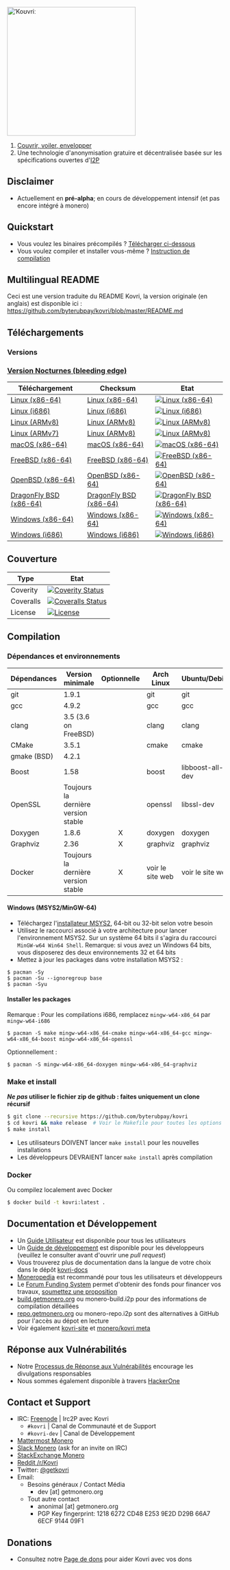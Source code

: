 [<img width="300" src="https://static.getmonero.org/images/kovri/logo.png" alt="ˈKoʊvriː" />](https://github.com/byterubpay/kovri)

1. [Couvrir, voiler, envelopper](https://fr.wikipedia.org/wiki/Esperanto)
2. Une technologie d'anonymisation gratuire et décentralisée basée sur les spécifications ouvertes d'[I2P](https://getmonero.org/resources/moneropedia/i2p.html)

## Disclaimer
- Actuellement en **pré-alpha**; en cours de développement intensif (et pas encore intégré à monero)

## Quickstart

- Vous voulez les binaires précompilés ? [Télécharger ci-dessous](#telechargements)
- Vous voulez compiler et installer vous-même ? [Instruction de compilation](#compilation)

## Multilingual README
Ceci est une version traduite du README Kovri, la version originale (en anglais) est disponible ici : https://github.com/byterubpay/kovri/blob/master/README.md

## Téléchargements

### Versions

### [Version Nocturnes (bleeding edge)](https://build.getmonero.org/waterfall)

| Téléchargement | Checksum | Etat |
| -------- | -------- | ------ |
| [Linux (x86-64)](https://build.getmonero.org/downloads/kovri-latest-linux-amd64.tar.bz2) | [Linux (x86-64)](https://build.getmonero.org/downloads/kovri-latest-linux-amd64.tar.bz2.sha256sum.txt) | [![Linux (x86-64)](https://build.getmonero.org/png?builder=kovri-static-ubuntu-amd64)](https://build.getmonero.org/builders/kovri-static-ubuntu-amd64) |
| [Linux (i686)](https://build.getmonero.org/downloads/kovri-latest-linux-i686.tar.bz2) | [Linux (i686)](https://build.getmonero.org/downloads/kovri-latest-linux-i686.tar.bz2.sha256sum.txt) | [![Linux (i686)](https://build.getmonero.org/png?builder=kovri-static-ubuntu-i686)](https://build.getmonero.org/builders/kovri-static-ubuntu-i686) |
| [Linux (ARMv8)](https://build.getmonero.org/downloads/kovri-latest-linux-armv8.tar.bz2) | [Linux (ARMv8)](https://build.getmonero.org/downloads/kovri-latest-linux-armv8.tar.bz2.sha256sum.txt) | [![Linux (ARMv8)](https://build.getmonero.org/png?builder=kovri-static-debian-arm8)](https://build.getmonero.org/builders/kovri-static-debian-arm8) |
| [Linux (ARMv7)](https://build.getmonero.org/downloads/kovri-latest-linux-armv7.tar.bz2) | [Linux (ARMv8)](https://build.getmonero.org/downloads/kovri-latest-linux-armv7.tar.bz2.sha256sum.txt) | [![Linux (ARMv8)](https://build.getmonero.org/png?builder=kovri-static-ubuntu-arm7)](https://build.getmonero.org/builders/kovri-static-ubuntu-) |
| [macOS (x86-64)](https://build.getmonero.org/downloads/kovri-latest-osx-10.13.tar.bz2) | [macOS (x86-64)](https://build.getmonero.org/downloads/kovri-latest-osx-10.13.tar.bz2.sha256sum.txt) | [![macOS (x86-64)](https://build.getmonero.org/png?builder=kovri-static-osx)](https://build.getmonero.org/builders/kovri-static-osx) |
| [FreeBSD (x86-64)](https://build.getmonero.org/downloads/kovri-latest-freebsd-amd64.tar.bz2) | [FreeBSD (x86-64)](https://build.getmonero.org/downloads/kovri-latest-freebsd-amd64.tar.bz2.sha256sum.txt) | [![FreeBSD (x86-64)](https://build.getmonero.org/png?builder=kovri-static-freebsd64)](https://build.getmonero.org/builders/kovri-static-freebsd64) |
| [OpenBSD (x86-64)](https://build.getmonero.org/downloads/kovri-latest-openbsd-amd64.tar.bz2) | [OpenBSD (x86-64)](https://build.getmonero.org/downloads/kovri-latest-openbsd-amd64.tar.bz2.sha256sum.txt) | [![OpenBSD (x86-64)](https://build.getmonero.org/png?builder=kovri-static-openbsd-amd64)](https://build.getmonero.org/builders/kovri-static-openbsd-amd64) |
| [DragonFly BSD (x86-64)](https://build.getmonero.org/downloads/kovri-latest-dragonflybsd-4.6.tar.bz2) | [DragonFly BSD (x86-64)](https://build.getmonero.org/downloads/kovri-latest-dragonflybsd-4.6.tar.bz2.sha256sum.txt) | [![DragonFly BSD (x86-64)](https://build.getmonero.org/png?builder=kovri-static-dragonflybsd-amd64)](https://build.getmonero.org/builders/kovri-static-dragonflybsd-amd64) |
| [Windows (x86-64)](https://build.getmonero.org/downloads/kovri-latest-win64.exe) | [Windows (x86-64)](https://build.getmonero.org/downloads/kovri-latest-win64.exe.sha256sum.txt) | [![Windows (x86-64)](https://build.getmonero.org/png?builder=kovri-static-win64)](https://build.getmonero.org/builders/kovri-static-win64) |
| [Windows (i686)](https://build.getmonero.org/downloads/kovri-latest-win32.exe) | [Windows (i686)](https://build.getmonero.org/downloads/kovri-latest-win32.exe.sha256sum.txt) | [![Windows (i686)](https://build.getmonero.org/png?builder=kovri-static-win32)](https://build.getmonero.org/builders/kovri-static-win32) |

## Couverture

| Type      | Etat |
|-----------|--------|
| Coverity  | [![Coverity Status](https://scan.coverity.com/projects/7621/badge.svg)](https://scan.coverity.com/projects/7621/)
| Coveralls | [![Coveralls Status](https://coveralls.io/repos/github/byterubpay/kovri/badge.svg?branch=master)](https://coveralls.io/github/byterubpay/kovri?branch=master)
| License   | [![License](https://img.shields.io/badge/license-BSD3-blue.svg)](https://opensource.org/licenses/BSD-3-Clause)

## Compilation

### Dépendances et environnements

| Dépendances         | Version minimale                    | Optionnelle | Arch Linux       | Ubuntu/Debian    | macOS (Homebrew) | FreeBSD          | OpenBSD          |
| ------------------- | ----------------------------------- |:-----------:| ---------------- | ---------------- | ---------------- | ---------------- | ---------------- |
| git                 | 1.9.1                               |             | git              | git              | git              | git              | git              |
| gcc                 | 4.9.2                               |             | gcc              | gcc              |                  |                  |                  |
| clang               | 3.5 (3.6 on FreeBSD)                |             | clang            | clang            | clang (Apple)    | clang36          | llvm             |
| CMake               | 3.5.1                               |             | cmake            | cmake            | cmake            | cmake            | cmake            |
| gmake (BSD)         | 4.2.1                               |             |                  |                  |                  | gmake            | gmake            |
| Boost               | 1.58                                |             | boost            | libboost-all-dev | boost            | boost-libs       | boost            |
| OpenSSL             | Toujours la dernière version stable |             | openssl          | libssl-dev       | openssl          | openssl          | openssl          |
| Doxygen             | 1.8.6                               |      X      | doxygen          | doxygen          | doxygen          | doxygen          | doxygen          |
| Graphviz            | 2.36                                |      X      | graphviz         | graphviz         | graphviz         | graphviz         | graphviz         |
| Docker              | Toujours la dernière version stable |      X      | voir le site web | voir le site web | voir le site web | voir le site web | voir le site web |

#### Windows (MSYS2/MinGW-64)
* Téléchargez l'[installateur MSYS2](http://msys2.github.io/), 64-bit ou 32-bit selon votre besoin
* Utilisez le raccourci associé à votre architecture pour lancer l'environnement MSYS2. Sur un système 64 bits il s'agira du raccourci `MinGW-w64 Win64 Shell`. Remarque: si vous avez un Windows 64 bits, vous disposerez des deux environnements 32 et 64 bits
* Mettez à jour les packages dans votre installation MSYS2 :

```shell
$ pacman -Sy
$ pacman -Su --ignoregroup base
$ pacman -Syu
```

#### Installer les packages

Remarque : Pour les compilations i686, remplacez `mingw-w64-x86_64` par `mingw-w64-i686`

`$ pacman -S make mingw-w64-x86_64-cmake mingw-w64-x86_64-gcc mingw-w64-x86_64-boost mingw-w64-x86_64-openssl`

Optionnellement :

`$ pacman -S mingw-w64-x86_64-doxygen mingw-w64-x86_64-graphviz`

### Make et install

***Ne pas* utiliser le fichier zip de github : faites uniquement un clone récursif**

```bash
$ git clone --recursive https://github.com/byterubpay/kovri
$ cd kovri && make release  # Voir le Makefile pour toutes les options de compilation
$ make install
```

- Les utilisateurs DOIVENT lancer `make install` pour les nouvelles installations
- Les développeurs DEVRAIENT lancer `make install` après compilation

### Docker

Ou compilez localement avec Docker

```bash
$ docker build -t kovri:latest .
```

## Documentation et Développement
- Un [Guide Utilisateur](https://github.com/byterubpay/kovri-docs/blob/master/i18n/fr/user_guide.md) est disponible pour tous les utilisateurs
- Un [Guide de développement](https://github.com/byterubpay/kovri-docs/blob/master/i18n/fr/developer_guide.md) est disponible pour les développeurs (veuillez le consulter avant d'ouvrir une *pull request*)
- Vous trouverez plus de documentation dans la langue de votre choix dans le dépôt [kovri-docs](https://github.com/byterubpay/kovri-docs/)
- [Moneropedia](https://getmonero.org/fr/resources/moneropedia/kovri.html) est recommandé pour tous les utilisateurs et développeurs
- Le [Forum Funding System](https://forum.getmonero.org/8/funding-required) permet d'obtenir des fonds pour financer vos travaux, [soumettez une proposition](https://forum.getmonero.org/7/open-tasks/2379/forum-funding-system-ffs-sticky)
- [build.getmonero.org](https://build.getmonero.org/) ou monero-build.i2p pour des informations de compilation détaillées
- [repo.getmonero.org](https://repo.getmonero.org/byterubpay/kovri) ou monero-repo.i2p sont des alternatives à GitHub pour l'accès au dépot en lecture
- Voir également [kovri-site](https://github.com/byterubpay/kovri-site) et [monero/kovri meta](https://github.com/byterubpay/meta)

## Réponse aux Vulnérabilités
- Notre [Processus de Réponse aux Vulnérabilités](https://github.com/byterubpay/meta/blob/master/VULNERABILITY_RESPONSE_PROCESS.md) encourage les divulgations responsables
- Nous sommes également disponible à travers [HackerOne](https://hackerone.com/monero)

## Contact et Support
- IRC: [Freenode](https://webchat.freenode.net/) | Irc2P avec Kovri
  - `#kovri` | Canal de Communauté et de Support
  - `#kovri-dev` | Canal de Développement
- [Mattermost Monero](https://mattermost.getmonero.org/)
- [Slack Monero](https://monero.slack.com/) (ask for an invite on IRC)
- [StackExchange Monero](https://monero.stackexchange.com/)
- [Reddit /r/Kovri](https://www.reddit.com/r/Kovri/)
- Twitter: [@getkovri](https://twitter.com/getkovri)
- Email:
  - Besoins généraux / Contact Média
    - dev [at] getmonero.org
  - Tout autre contact
    - anonimal [at] getmonero.org
    - PGP Key fingerprint: 1218 6272 CD48 E253 9E2D  D29B 66A7 6ECF 9144 09F1

## Donations
- Consultez notre [Page de dons](https://getmonero.org/getting-started/donate/) pour aider Kovri avec vos dons
